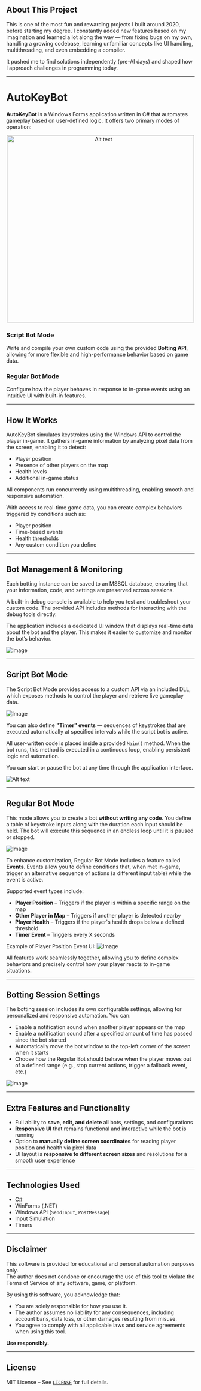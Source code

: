 ## About This Project

This is one of the most fun and rewarding projects I built around 2020, before starting my degree. I constantly added new features based on my imagination and learned a lot along the way — from fixing bugs on my own, handling a growing codebase, learning unfamiliar concepts like UI handling, multithreading, and even embedding a compiler.

It pushed me to find solutions independently (pre-AI days) and shaped how I approach challenges in programming today.

---

# AutoKeyBot
**AutoKeyBot** is a Windows Forms application written in C# that automates gameplay based on user-defined logic. It offers two primary modes of operation:

<p align="center">
  <img src="https://i.imgur.com/4g3UjLV.jpeg" alt="Alt text" width="500"/>
</p>

### Script Bot Mode
Write and compile your own custom code using the provided **Botting API**, allowing for more flexible and high-performance behavior based on game data.

### Regular Bot Mode
Configure how the player behaves in response to in-game events using an intuitive UI with built-in features.

---

## How It Works

AutoKeyBot simulates keystrokes using the Windows API to control the player in-game. It gathers in-game information by analyzing pixel data from the screen, enabling it to detect:

- Player position  
- Presence of other players on the map  
- Health levels  
- Additional in-game status

All components run concurrently using multithreading, enabling smooth and responsive automation.

With access to real-time game data, you can create complex behaviors triggered by conditions such as:

- Player position  
- Time-based events  
- Health thresholds  
- Any custom condition you define

---

## Bot Management & Monitoring

Each botting instance can be saved to an MSSQL database, ensuring that your information, code, and settings are preserved across sessions.

A built-in debug console is available to help you test and troubleshoot your custom code. The provided API includes methods for interacting with the debug tools directly.

The application includes a dedicated UI window that displays real-time data about the bot and the player. This makes it easier to customize and monitor the bot’s behavior.

![image](https://github.com/user-attachments/assets/f7f0dce5-02d7-484a-a49f-67bbb2259c07)


---

## Script Bot Mode

The Script Bot Mode provides access to a custom API via an included DLL, which exposes methods to control the player and retrieve live gameplay data.

![Image](https://i.imgur.com/hVVNMQE.jpeg)

You can also define **"Timer" events** — sequences of keystrokes that are executed automatically at specified intervals while the script bot is active.

All user-written code is placed inside a provided `Main()` method. When the bot runs, this method is executed in a continuous loop, enabling persistent logic and automation.

You can start or pause the bot at any time through the application interface.

![Alt text](https://i.imgur.com/9mi7Dx9.gif)

---

## Regular Bot Mode

This mode allows you to create a bot **without writing any code**. You define a table of keystroke inputs along with the duration each input should be held. The bot will execute this sequence in an endless loop until it is paused or stopped.

![Image](https://i.imgur.com/v62LvkJ.jpeg)

To enhance customization, Regular Bot Mode includes a feature called **Events**. Events allow you to define conditions that, when met in-game, trigger an alternative sequence of actions (a different input table) while the event is active.

Supported event types include:

- **Player Position** – Triggers if the player is within a specific range on the map
- **Other Player in Map** – Triggers if another player is detected nearby
- **Player Health** – Triggers if the player's health drops below a defined threshold
- **Timer Event** – Triggers every X seconds

Example of Player Position Event UI:
![Image](https://i.imgur.com/L6eHlgh.jpeg)

All features work seamlessly together, allowing you to define complex behaviors and precisely control how your player reacts to in-game situations.

---

## Botting Session Settings

The botting session includes its own configurable settings, allowing for personalized and responsive automation. You can:

- Enable a notification sound when another player appears on the map
- Enable a notification sound after a specified amount of time has passed since the bot started
- Automatically move the bot window to the top-left corner of the screen when it starts
- Choose how the Regular Bot should behave when the player moves out of a defined range (e.g., stop current actions, trigger a fallback event, etc.)

![Image](https://i.imgur.com/ELnBoJd.jpeg)

---

## Extra Features and Functionality

- Full ability to **save, edit, and delete** all bots, settings, and configurations
- **Responsive UI** that remains functional and interactive while the bot is running
- Option to **manually define screen coordinates** for reading player position and health via pixel data
- UI layout is **responsive to different screen sizes** and resolutions for a smooth user experience

---

## Technologies Used
- C#
- WinForms (.NET)
- Windows API (`SendInput`, `PostMessage`)
- Input Simulation
- Timers

---

## Disclaimer

This software is provided for educational and personal automation purposes only.  
The author does not condone or encourage the use of this tool to violate the Terms of Service of any software, game, or platform.

By using this software, you acknowledge that:
- You are solely responsible for how you use it.
- The author assumes no liability for any consequences, including account bans, data loss, or other damages resulting from misuse.
- You agree to comply with all applicable laws and service agreements when using this tool.

**Use responsibly.**

---

## License

MIT License – See [`LICENSE`](LICENSE) for full details.
